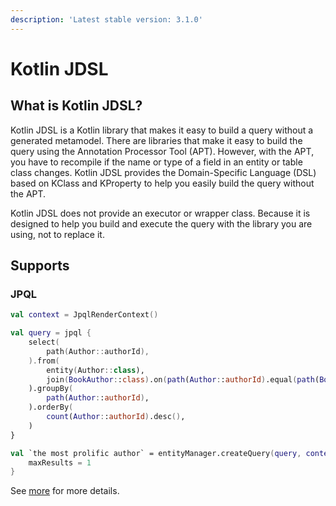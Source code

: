 ```yaml
---
description: 'Latest stable version: 3.1.0'
---
```


# Kotlin JDSL

## What is Kotlin JDSL?

Kotlin JDSL is a Kotlin library that makes it easy to build a query without a generated metamodel.
There are libraries that make it easy to build the query using the Annotation Processor Tool (APT).
However, with the APT, you have to recompile if the name or type of a field in an entity or table class changes.
Kotlin JDSL provides the Domain-Specific Language (DSL) based on KClass and KProperty to help you easily build the query without the APT.

Kotlin JDSL does not provide an executor or wrapper class.
Because it is designed to help you build and execute the query with the library you are using, not to replace it.

## Supports

### JPQL

```kotlin
val context = JpqlRenderContext()

val query = jpql {
    select(
        path(Author::authorId),
    ).from(
        entity(Author::class),
        join(BookAuthor::class).on(path(Author::authorId).equal(path(BookAuthor::authorId))),
    ).groupBy(
        path(Author::authorId),
    ).orderBy(
        count(Author::authorId).desc(),
    )
}

val `the most prolific author` = entityManager.createQuery(query, context).apply {
    maxResults = 1
}
```

See [more](jpql-with-kotlin-jdsl/) for more details.

